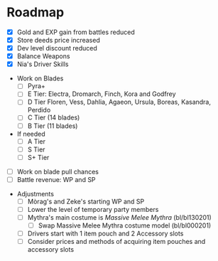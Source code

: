 # Roadmap

- [x] Gold and EXP gain from battles reduced
- [x] Store deeds price increased
- [x] Dev level discount reduced
- [x] Balance Weapons
- [x] Nia's Driver Skills
- Work on Blades
  - [ ] Pyra+
  - [ ] E Tier: Electra, Dromarch, Finch, Kora and Godfrey
  - [ ] D Tier Floren, Vess, Dahlia, Agaeon, Ursula, Boreas, Kasandra, Perdido
  - [ ] C Tier (14 blades)
  - [ ] B Tier (11 blades)
- If needed
  - [ ] A Tier
  - [ ] S Tier
  - [ ] S+ Tier
- [ ] Work on blade pull chances
- [ ] Battle revenue: WP and SP
- Adjustments
  - [ ] Mòrag's and Zeke's starting WP and SP
  - [ ] Lower the level of temporary party members
  - [ ] Mythra's main costume is *Massive Melee Mythra* (bl/bl130201)
    - [ ] Swap Massive Melee Mythra costume model (bl/bl000201)
  - [ ] Drivers start with 1 item pouch and 2 Accessory slots
  - [ ] Consider prices and methods of acquiring item pouches and accessory slots
